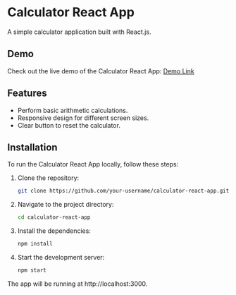 # Calculator React App

A simple calculator application built with React.js.

## Demo

Check out the live demo of the Calculator React App: [Demo Link](https://lekheshwardas.github.io/calculator-react-app/)

## Features

- Perform basic arithmetic calculations.
- Responsive design for different screen sizes.
- Clear button to reset the calculator.

## Installation

To run the Calculator React App locally, follow these steps:

1. Clone the repository:

   ```bash
   git clone https://github.com/your-username/calculator-react-app.git

2. Navigate to the project directory:

   ```bash
   cd calculator-react-app
   
3. Install the dependencies:

   ```bash
   npm install

4. Start the development server:

   ```bash
   npm start

The app will be running at http://localhost:3000.
